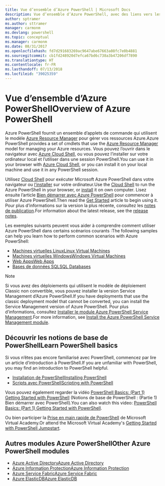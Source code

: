 ```yaml
---
title: Vue d’ensemble d’Azure PowerShell | Microsoft Docs
description: Vue d’ensemble d’Azure PowerShell, avec des liens vers les procédures d’installation et de configuration.
author: sptramer
ms.author: sttramer
manager: carmonm
ms.devlang: powershell
ms.topic: conceptual
ms.manager: carmonm
ms.date: 08/31/2017
ms.openlocfilehash: fd7d291683269ac9647abe67663a08fc7e0b4881
ms.sourcegitcommit: cb1fd248920d7efca67bd6c738a3b47206df7890
ms.translationtype: HT
ms.contentlocale: fr-FR
ms.lasthandoff: 07/13/2018
ms.locfileid: "39025359"
---
```

# <a name="overview-of-azure-powershell"></a><span data-ttu-id="261b6-103">Vue d’ensemble d’Azure PowerShell</span><span class="sxs-lookup"><span data-stu-id="261b6-103">Overview of Azure PowerShell</span></span>

<span data-ttu-id="261b6-104">Azure PowerShell fournit un ensemble d’applets de commande qui utilisent le modèle [Azure Resource Manager](/azure/azure-resource-manager/resource-group-overview) pour gérer vos ressources Azure.</span><span class="sxs-lookup"><span data-stu-id="261b6-104">Azure PowerShell provides a set of cmdlets that use the [Azure Resource Manager](/azure/azure-resource-manager/resource-group-overview) model for managing your Azure resources.</span></span> <span data-ttu-id="261b6-105">Vous pouvez l’ouvrir dans le navigateur avec [Azure Cloud Shell](/azure/cloud-shell/overview), ou vous pouvez l’installer sur votre ordinateur local et l’utiliser dans une session PowerShell.</span><span class="sxs-lookup"><span data-stu-id="261b6-105">You can use it in your browser with [Azure Cloud Shell](/azure/cloud-shell/overview), or you can install it on your local machine and use it in any PowerShell session.</span></span>

<span data-ttu-id="261b6-106">Utilisez [Cloud Shell](/azure/cloud-shell/overview) pour exécuter Microsoft Azure PowerShell dans votre navigateur ou [l’installer](install-azurerm-ps.md) sur votre ordinateur.</span><span class="sxs-lookup"><span data-stu-id="261b6-106">Use the [Cloud Shell](/azure/cloud-shell/overview) to run the Azure PowerShell in your browser, or [install](install-azurerm-ps.md) it on own computer.</span></span> <span data-ttu-id="261b6-107">Lisez ensuite l’article [Bien démarrer avec Azure PowerShell](get-started-azureps.md) pour commencer à utiliser Azure PowerShell.</span><span class="sxs-lookup"><span data-stu-id="261b6-107">Then read the [Get Started](get-started-azureps.md) article to begin using it.</span></span> <span data-ttu-id="261b6-108">Pour plus d’informations sur la version la plus récente, consultez les [notes de publication](release-notes-azureps.md).</span><span class="sxs-lookup"><span data-stu-id="261b6-108">For information about the latest release, see the [release notes](release-notes-azureps.md).</span></span>

<span data-ttu-id="261b6-109">Les exemples suivants peuvent vous aider à comprendre comment utiliser Azure PowerShell dans certains scénarios courants :</span><span class="sxs-lookup"><span data-stu-id="261b6-109">The following samples can help you learn how to perform common scenarios with Azure PowerShell:</span></span>

* [<span data-ttu-id="261b6-110">Machines virtuelles Linux</span><span class="sxs-lookup"><span data-stu-id="261b6-110">Linux Virtual Machines</span></span>](/azure/virtual-machines/virtual-machines-linux-powershell-samples?toc=/powershell/azure/toc.json)
* [<span data-ttu-id="261b6-111">Machines virtuelles Windows</span><span class="sxs-lookup"><span data-stu-id="261b6-111">Windows Virtual Machines</span></span>](/azure/virtual-machines/virtual-machines-windows-powershell-samples?toc=/powershell/azure/toc.json)
* [<span data-ttu-id="261b6-112">Web Apps</span><span class="sxs-lookup"><span data-stu-id="261b6-112">Web Apps</span></span>](/azure/app-service-web/app-service-powershell-samples?toc=/powershell/azure/toc.json)
* [<span data-ttu-id="261b6-113">Bases de données SQL</span><span class="sxs-lookup"><span data-stu-id="261b6-113">SQL Databases</span></span>](/azure/sql-database/sql-database-powershell-samples?toc=/powershell/azure/toc.json)

> [!NOTE]
> <span data-ttu-id="261b6-114">Si vous avez des déploiements qui utilisent le modèle de déploiement Classic non convertible, vous pouvez installer la version Service Management d’Azure PowerShell.</span><span class="sxs-lookup"><span data-stu-id="261b6-114">If you have deployments that use the classic deployment model that cannot be converted, you can install the Service Management version of Azure PowerShell.</span></span> <span data-ttu-id="261b6-115">Pour plus d’informations, consultez [Installer le module Azure PowerShell Service Management](/powershell/azure/servicemanagement/install-azure-ps).</span><span class="sxs-lookup"><span data-stu-id="261b6-115">For more information, see [Install the Azure PowerShell Service Management module](/powershell/azure/servicemanagement/install-azure-ps).</span></span>

## <a name="learn-powershell-basics"></a><span data-ttu-id="261b6-116">Découvrir les notions de base de PowerShell</span><span class="sxs-lookup"><span data-stu-id="261b6-116">Learn PowerShell basics</span></span>

<span data-ttu-id="261b6-117">Si vous n’êtes pas encore familiarisé avec PowerShell, commencez par lire un article d’introduction à PowerShell.</span><span class="sxs-lookup"><span data-stu-id="261b6-117">If you are unfamiliar with PowerShell, you may find an introduction to PowerShell helpful.</span></span>

* [<span data-ttu-id="261b6-118">Installation de PowerShell</span><span class="sxs-lookup"><span data-stu-id="261b6-118">Installing PowerShell</span></span>](/powershell/scripting/installing-windows-powershell)
* [<span data-ttu-id="261b6-119">Scripts avec PowerShell</span><span class="sxs-lookup"><span data-stu-id="261b6-119">Scripting with PowerShell</span></span>](/powershell/scripting/scripting-with-windows-powershell)

<span data-ttu-id="261b6-120">Vous pouvez également regarder la vidéo [PowerShell Basics: (Part 1) Getting Started with PowerShell](https://channel9.msdn.com/Blogs/Taste-of-Premier/PowerShellBasicsPart1) (Notions de base de PowerShell : (Partie 1) Bien démarrer avec PowerShell).</span><span class="sxs-lookup"><span data-stu-id="261b6-120">You can also watch this video: [PowerShell Basics: (Part 1) Getting Started with PowerShell](https://channel9.msdn.com/Blogs/Taste-of-Premier/PowerShellBasicsPart1).</span></span>

<span data-ttu-id="261b6-121">Ou bien participer la [Prise en main rapide de PowerShell](https://mva.microsoft.com/liveevents/powershell-jumpstart) de Microsoft Virtual Academy.</span><span class="sxs-lookup"><span data-stu-id="261b6-121">Or attend the Microsoft Virtual Academy's [Getting Started with PowerShell Jumpstart](https://mva.microsoft.com/liveevents/powershell-jumpstart).</span></span>

## <a name="other-azure-powershell-modules"></a><span data-ttu-id="261b6-122">Autres modules Azure PowerShell</span><span class="sxs-lookup"><span data-stu-id="261b6-122">Other Azure PowerShell modules</span></span>

* [<span data-ttu-id="261b6-123">Azure Active Directory</span><span class="sxs-lookup"><span data-stu-id="261b6-123">Azure Active Directory</span></span>](/powershell/azure/active-directory/)
* [<span data-ttu-id="261b6-124">Azure Information Protection</span><span class="sxs-lookup"><span data-stu-id="261b6-124">Azure Information Protection</span></span>](/powershell/azure/aip/)
* [<span data-ttu-id="261b6-125">Azure Service Fabric</span><span class="sxs-lookup"><span data-stu-id="261b6-125">Azure Service Fabric</span></span>](/powershell/azure/service-fabric/)
* [<span data-ttu-id="261b6-126">Azure ElasticDB</span><span class="sxs-lookup"><span data-stu-id="261b6-126">Azure ElasticDB</span></span>](/powershell/azure/elasticdbjobs/)
